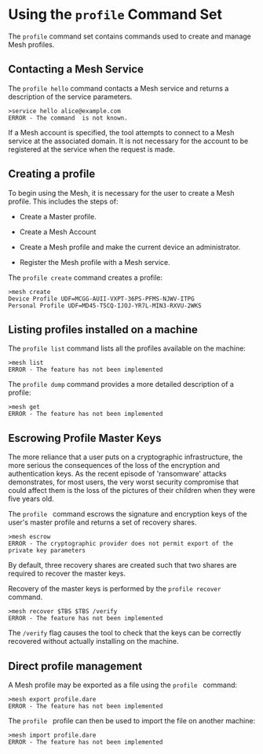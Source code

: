 
# Using the `profile` Command Set

The `profile` command set contains commands used to create and manage
Mesh profiles.


## Contacting a Mesh Service

The `profile hello` command contacts a Mesh service and returns
a description of the service parameters.


````
>service hello alice@example.com
ERROR - The command  is not known.
````

If a Mesh account is specified, the tool attempts to connect to a Mesh service
at the associated domain. It is not necessary for the account to be registered
at the service when the request is made.

## Creating a profile

To begin using the Mesh, it is necessary for the user to create a Mesh profile.
This includes the steps of:

* Create a Master profile.

* Create a Mesh Account

* Create a Mesh profile and make the current device an administrator.

* Register the Mesh profile with a Mesh service.

The `profile create` command creates a profile:


````
>mesh create
Device Profile UDF=MCGG-AUII-VXPT-36PS-PFMS-NJWV-ITPG
Personal Profile UDF=MD45-T5CQ-IJOJ-YR7L-MIN3-RXVU-2WKS
````




## Listing profiles installed on a machine

The `profile list` command lists all the profiles available on the 
machine:


````
>mesh list
ERROR - The feature has not been implemented
````

The `profile dump` command provides a more detailed description of 
a profile:


````
>mesh get
ERROR - The feature has not been implemented
````

## Escrowing Profile Master Keys

The more reliance that a user puts on a cryptographic infrastructure, the more 
serious the consequences of the loss of the encryption and authentication keys.
As the recent episode of 'ransomware' attacks demonstrates, for most users, the
very worst security compromise that could affect them is the loss of the
pictures of their children when they were five years old.

The `profile ` command escrows the signature and encryption keys
of the user's master profile and returns a set of recovery shares. 


````
>mesh escrow
ERROR - The cryptographic provider does not permit export of the private key parameters
````

By default, three recovery shares are created such that two shares are required to
recover the master keys.

Recovery of the master keys is performed by the `profile recover`
command.


````
>mesh recover $TBS $TBS /verify
ERROR - The feature has not been implemented
````

The `/verify` flag causes the tool to check that the keys can be correctly recovered
without actually installing on the machine.


## Direct profile management

A Mesh profile may be exported as a file using the `profile ` command:


````
>mesh export profile.dare
ERROR - The feature has not been implemented
````

The `profile ` profile can then be used to import the file on another 
machine:


````
>mesh import profile.dare
ERROR - The feature has not been implemented
````

